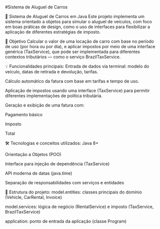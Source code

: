 #Sistema de Aluguel de Carros

🚗 Sistema de Aluguel de Carros em Java
Este projeto implementa um sistema orientado a objetos para simular o aluguel de veículos, com foco em boas práticas de design, como o uso de interfaces para flexibilizar a aplicação de diferentes estratégias de imposto.

📌 Objetivo
Calcular o valor de uma locação de carro com base no período de uso (por hora ou por dia), e aplicar impostos por meio de uma interface genérica (TaxService), que pode ser implementada para diferentes contextos tributários — como o serviço BrazilTaxService.

💡 Funcionalidades principais:
Entrada de dados via terminal: modelo do veículo, datas de retirada e devolução, tarifas.

Cálculo automático da fatura com base em tarifas e tempo de uso.

Aplicação de impostos usando uma interface (TaxService) para permitir diferentes implementações de política tributária.

Geração e exibição de uma fatura com:

Pagamento básico

Imposto

Total

🛠️ Tecnologias e conceitos utilizados:
Java 8+

Orientação a Objetos (POO)

Interface para injeção de dependência (TaxService)

API moderna de datas (java.time)

Separação de responsabilidades com serviços e entidades

📁 Estrutura do projeto:
model.entities: classes principais do domínio (Vehicle, CarRental, Invoice)

model.services: lógica de negócio (RentalService) e imposto (TaxService, BrazilTaxService)

application: ponto de entrada da aplicação (classe Program)
